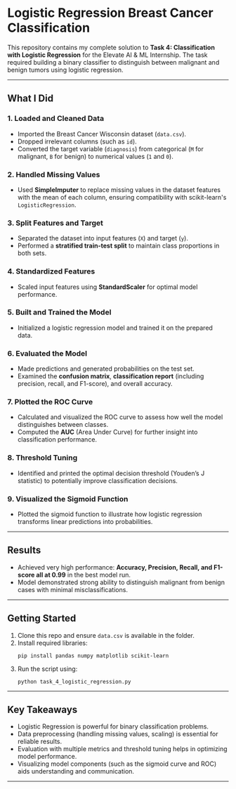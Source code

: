 # Logistic Regression Breast Cancer Classification

This repository contains my complete solution to **Task 4: Classification with Logistic Regression** for the Elevate AI & ML Internship. The task required building a binary classifier to distinguish between malignant and benign tumors using logistic regression.

---

## What I Did

### 1. **Loaded and Cleaned Data**
- Imported the Breast Cancer Wisconsin dataset (`data.csv`).
- Dropped irrelevant columns (such as `id`).
- Converted the target variable (`diagnosis`) from categorical (`M` for malignant, `B` for benign) to numerical values (`1` and `0`).

### 2. **Handled Missing Values**
- Used **SimpleImputer** to replace missing values in the dataset features with the mean of each column, ensuring compatibility with scikit-learn's `LogisticRegression`.

### 3. **Split Features and Target**
- Separated the dataset into input features (`X`) and target (`y`).
- Performed a **stratified train-test split** to maintain class proportions in both sets.

### 4. **Standardized Features**
- Scaled input features using **StandardScaler** for optimal model performance.

### 5. **Built and Trained the Model**
- Initialized a logistic regression model and trained it on the prepared data.

### 6. **Evaluated the Model**
- Made predictions and generated probabilities on the test set.
- Examined the **confusion matrix**, **classification report** (including precision, recall, and F1-score), and overall accuracy.

### 7. **Plotted the ROC Curve**
- Calculated and visualized the ROC curve to assess how well the model distinguishes between classes.
- Computed the **AUC** (Area Under Curve) for further insight into classification performance.

### 8. **Threshold Tuning**
- Identified and printed the optimal decision threshold (Youden’s J statistic) to potentially improve classification decisions.

### 9. **Visualized the Sigmoid Function**
- Plotted the sigmoid function to illustrate how logistic regression transforms linear predictions into probabilities.

---

## Results

- Achieved very high performance: **Accuracy, Precision, Recall, and F1-score all at 0.99** in the best model run.
- Model demonstrated strong ability to distinguish malignant from benign cases with minimal misclassifications.

---

## Getting Started

1. Clone this repo and ensure `data.csv` is available in the folder.
2. Install required libraries:
    ```
    pip install pandas numpy matplotlib scikit-learn
    ```
3. Run the script using:
    ```
    python task_4_logistic_regression.py
    ```

---

## Key Takeaways

- Logistic Regression is powerful for binary classification problems.
- Data preprocessing (handling missing values, scaling) is essential for reliable results.
- Evaluation with multiple metrics and threshold tuning helps in optimizing model performance.
- Visualizing model components (such as the sigmoid curve and ROC) aids understanding and communication.

---
